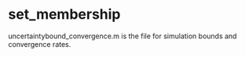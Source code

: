 # set_membership
 
uncertaintybound_convergence.m is the file for simulation bounds and convergence rates. 
